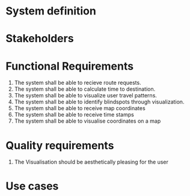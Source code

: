 # System definition

# Stakeholders

# Functional Requirements
1. The system shall be able to recieve route requests.
2. The system shall be able to calculate time to destination.
3. The system shall be able to visualize user travel patterns.
4. The system shall be able to identify blindspots through visualization. 
5. The system shall be able to receive map coordinates
6. The system shall be able to receive time stamps
7. The system shall be able to visualise coordinates on a map


# Quality requirements
1. The Visualisation should be aesthetically pleasing for the user

# Use cases




